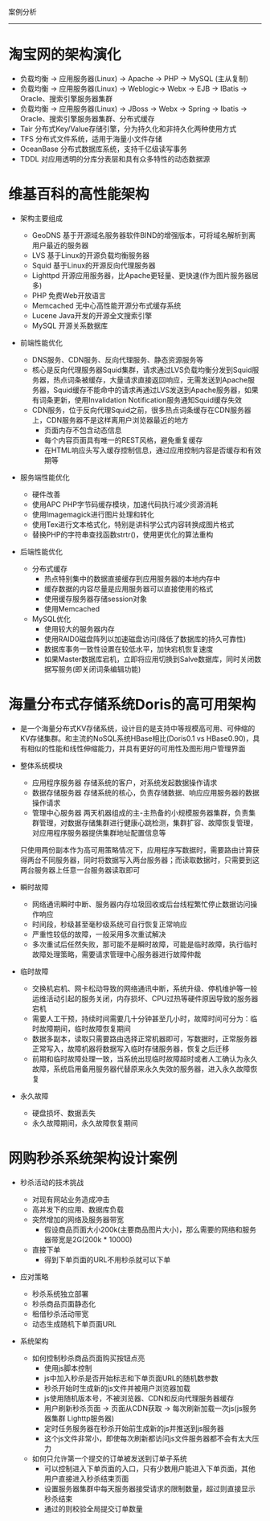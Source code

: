 案例分析

---

# 淘宝网的架构演化

- 负载均衡 -> 应用服务器(Linux) -> Apache -> PHP -> MySQL (主从复制) 
- 负载均衡 -> 应用服务器(Linux) -> Weblogic-> Webx -> EJB -> IBatis -> Oracle、搜索引擎服务器集群
- 负载均衡 -> 应用服务器(Linux) -> JBoss -> Webx -> Spring -> Ibatis -> Oracle、搜索引擎服务器集群、分布式缓存
- Tair 分布式Key/Value存储引擎，分为持久化和非持久化两种使用方式
- TFS 分布式文件系统，适用于海量小文件存储
- OceanBase 分布式数据库系统，支持千亿级读写事务
- TDDL 对应用透明的分库分表层和具有众多特性的动态数据源

# 维基百科的高性能架构

- 架构主要组成
	- GeoDNS 基于开源域名服务器软件BIND的增强版本，可将域名解析到离用户最近的服务器
	- LVS 基于Linux的开源负载均衡服务器
	- Squid 基于Linux的开源反向代理服务器
	- Lighttpd 开源应用服务器，比Apache更轻量、更快速(作为图片服务器居多)
	- PHP 免费Web开放语言
	- Memcached 无中心高性能开源分布式缓存系统
	- Lucene Java开发的开源全文搜索引擎
	- MySQL 开源关系数据库
	
- 前端性能优化
	- DNS服务、CDN服务、反向代理服务、静态资源服务等
	- 核心是反向代理服务器Squid集群，请求通过LVS负载均衡分发到Squid服务器，热点词条被缓存，大量请求直接返回响应，无需发送到Apache服务器，Squid缓存不能命中的请求再通过LVS发送到Apache服务器，如果有词条更新，使用Invalidation Notification服务通知Squid缓存失效
	- CDN服务，位于反向代理Squid之前，很多热点词条缓存在CDN服务器上，CDN服务器不是这样离用户浏览器最近的地方
		- 页面内存不包含动态信息
		- 每个内容页面具有唯一的REST风格，避免重复缓存
		- 在HTML响应头写入缓存控制信息，通过应用控制内容是否缓存和有效期等

- 服务端性能优化
	- 硬件改善
	- 使用APC PHP字节码缓存模块，加速代码执行减少资源消耗
	- 使用Imagemagick进行图片处理和转化
	- 使用Tex进行文本格式化，特别是讲科学公式内容转换成图片格式
	- 替换PHP的字符串查找函数strtr()，使用更优化的算法重构
	
- 后端性能优化
	- 分布式缓存
		- 热点特别集中的数据直接缓存到应用服务器的本地内存中
		- 缓存数据的内容尽量是应用服务器可以直接使用的格式
		- 使用缓存服务器存储session对象
		- 使用Memcached
	- MySQL优化
		- 使用较大的服务器内存
		- 使用RAID0磁盘阵列以加速磁盘访问(降低了数据库的持久可靠性)
		- 数据库事务一致性设置在较低水平，加快宕机恢复速度
		- 如果Master数据库宕机，立即将应用切换到Salve数据库，同时关闭数据写服务(即关闭词条编辑功能)
		
# 海量分布式存储系统Doris的高可用架构

- 是一个海量分布式KV存储系统，设计目的是支持中等规模高可用、可伸缩的KV存储集群。和主流的NoSQL系统HBase相比(Doris0.1 vs HBase0.90)，具有相似的性能和线性伸缩能力，并具有更好的可用性及图形用户管理界面

- 整体系统模块
	- 应用程序服务器 存储系统的客户，对系统发起数据操作请求
	- 数据存储服务器 存储系统的核心，负责存储数据、响应应用服务器的数据操作请求
	- 管理中心服务器 两天机器组成的主-主热备的小规模服务器集群，负责集群管理，对数据存储集群进行健康心跳检测，集群扩容、故障恢复管理，对应用程序服务器提供集群地址配置信息等

	只使用两份副本作为高可用策略情况下，应用程序写数据时，需要路由计算获得两台不同服务器，同时将数据写入两台服务器；而读取数据时，只需要到这两台服务器上任意一台服务器读取即可
	
- 瞬时故障 
	- 网络通讯瞬时中断、服务器内存垃圾回收或后台线程繁忙停止数据访问操作响应
	- 时间段，秒级甚至毫秒级系统可自行恢复正常响应
	- 严重性较低的故障，一般采用多次重试解决
	- 多次重试后任然失败，那可能不是瞬时故障，可能是临时故障，执行临时故障处理策略，需要请求管理中心服务器进行故障仲裁

- 临时故障
	- 交换机宕机、网卡松动导致的网络通讯中断，系统升级、停机维护等一般运维活动引起的服务关闭，内存损坏、CPU过热等硬件原因导致的服务器宕机
	- 需要人工干预，持续时间需要几十分钟甚至几小时，故障时间可分为：临时故障期间，临时故障恢复期间
	- 数据多副本，读取只需要路由选择正常机器即可，写数据时，正常服务器正常写入，故障机器将数据写入临时存储服务器，恢复之后迁移
	- 前期和临时故障处理一致，当系统出现临时故障超时或者人工确认为永久故障，系统启用备用服务器代替原来永久失效的服务器，进入永久故障恢复
- 永久故障
	- 硬盘损坏、数据丢失
	- 永久故障期间，永久故障恢复期间
	
# 网购秒杀系统架构设计案例

- 秒杀活动的技术挑战
	- 对现有网站业务造成冲击
	- 高并发下的应用、数据库负载
	- 突然增加的网络及服务器带宽
		- 假设商品页面大小200k(主要商品图片大小)，那么需要的网络和服务器带宽是2G(200k * 10000)
	- 直接下单
		- 得到下单页面的URL不用秒杀就可以下单

- 应对策略
	- 秒杀系统独立部署
	- 秒杀商品页面静态化
	- 租借秒杀活动带宽
	- 动态生成随机下单页面URL
	
- 系统架构
	- 如何控制秒杀商品页面购买按钮点亮
		- 使用js脚本控制
		- js中加入秒杀是否开始标志和下单页面URL的随机数参数
		- 秒杀开始时生成新的js文件并被用户浏览器加载
		- js使用随机版本号，不被浏览器、CDN和反向代理服务器缓存
		- 用户刷新秒杀页面 -> 页面从CDN获取 -> 每次刷新加载一次js(js服务器集群 Lighttp服务器) 
		- 定时任务服务器在秒杀开始前生成新的js并推送到js服务器
		- 这个js文件非常小，即使每次刷新都访问js文件服务器都不会有太大压力
	- 如何只允许第一个提交的订单被发送到订单子系统
		- 可以控制进入下单页面的入口，只有少数用户能进入下单页面，其他用户直接进入秒杀结束页面
		- 设置服务器集群中每天服务器接受请求的限制数量，超过则直接显示秒杀结束
		- 通过的则校验全局提交订单数量
		
		